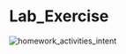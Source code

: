 # Lab_Exercise


![homework_activities_intent](https://user-images.githubusercontent.com/80693014/145615681-34d0a1b6-5152-4058-ae32-c46e1bbfe610.gif)
